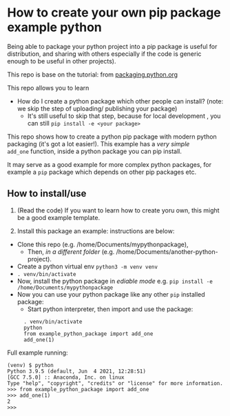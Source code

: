 # How to create your own pip package example python

Being able to package your python project into a pip package is useful for distribution, and sharing with others especially if the code is generic enough to be useful in other projects).

This repo is base on the tutorial: from [packaging.python.org](https://packaging.python.org/tutorials/packaging-projects/)

This repo allows you to learn

- How do I create a python package which other people can install? (note: we skip the step of uploading/ publishing your package)
  - It's still useful to skip that step, because for local development , you can still `pip install -e <your package>`

This repo shows how to create a python pip package with modern python packaging (it's got a lot easier!). This example has a *very simple* `add_one` function, inside a python package you can pip install.

It may serve as a good example for more complex python packages, for example a `pip` package which depends on other pip packages etc.

## How to install/use

1. (Read the code) If you want to learn how to create yoru own, this might be a good example template.

2. Install this package an example: instructions are below:

- Clone this repo (e.g. /home/Documents/mypythonpackage), 
  - Then, *in a different folder* (e.g. /home/Documents/another-python-project).
- Create a python virtual env `python3 -m venv venv`
- `. venv/bin/activate`
- Now, install the python package in *ediable mode*
  e.g. `pip install -e /home/Documents/mypythonpackage`
- Now you can use your python package like any other `pip` installed package:
  - Start python interpreter, then import and use the package:
  ```
    . venv/bin/activate
    python
    from example_python_package import add_one 
    add_one(1)
  ```

Full example running:

```
(venv) $ python
Python 3.9.5 (default, Jun  4 2021, 12:28:51) 
[GCC 7.5.0] :: Anaconda, Inc. on linux
Type "help", "copyright", "credits" or "license" for more information.
>>> from example_python_package import add_one
>>> add_one(1)
2
>>> 

```
